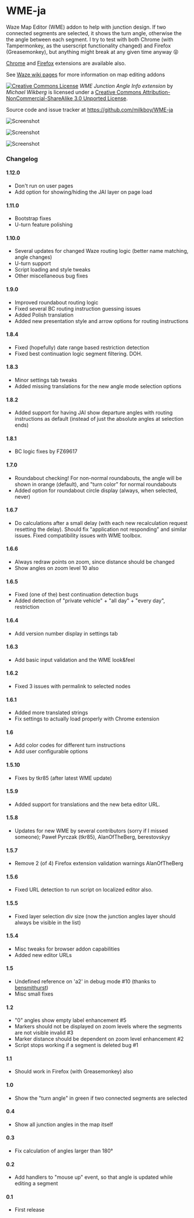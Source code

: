 WME-ja
======

Waze Map Editor (WME) addon to help with junction design.
If two connected segments are selected, it shows the turn angle, otherwise the the angle between each segment.
I try to test with both Chrome (with Tampermonkey, as the userscript functionality changed) and Firefox (Greasemonkey), 
but anything might break at any given time anyway :stuck_out_tongue_closed_eyes:

[Chrome](https://chrome.google.com/webstore/detail/wme-junctionangle/cfcpfikgmfoghjfpfepmklballeagadf) and 
[Firefox](https://addons.mozilla.org/en-US/firefox/addon/wme-ja/) extensions are available also. 

See [Waze wiki pages](https://wiki.waze.com/wiki/Community_Plugins,_Extensions_and_Tools#WME_Junction_Angle_info) for more information on map editing addons

[![Creative Commons License](http://i.creativecommons.org/l/by-nc-sa/3.0/88x31.png)](http://creativecommons.org/licenses/by-nc-sa/3.0/deed.en_US)
*WME Junction Angle Info extension* by *Michael Wikberg*
is licensed under a [Creative Commons Attribution-NonCommercial-ShareAlike 3.0 Unported License](http://creativecommons.org/licenses/by-nc-sa/3.0/deed.en_US).

Source code and issue tracker at https://github.com/milkboy/WME-ja


![Screenshot](https://github.com/milkboy/WME-ja/raw/master/screenshot2.png)

![Screenshot](https://github.com/milkboy/WME-ja/raw/master/screenshot1.png)

![Screenshot](https://github.com/milkboy/WME-ja/raw/master/screenshot3.png)

### Changelog

#### 1.12.0
- Don't run on user pages
- Add option for showing/hiding the JAI layer on page load

#### 1.11.0
- Bootstrap fixes
- U-turn feature polishing

#### 1.10.0
- Several updates for changed Waze routing logic (better name matching, angle changes)
- U-turn support
- Script loading and style tweaks
- Other miscellaneous bug fixes

#### 1.9.0
- Improved roundabout routing logic
- Fixed several BC routing instruction guessing issues
- Added Polish translation
- Added new presentation style and arrow options for routing instructions

#### 1.8.4
- Fixed (hopefully) date range based restriction detection
- Fixed best continuation logic segment filtering. DOH.

#### 1.8.3
- Minor settings tab tweaks
- Added missing translations for the new angle mode selection options

#### 1.8.2
- Added support for having JAI show departure angles with routing instructions as default (instead of just the absolute angles at selection ends)

#### 1.8.1
- BC logic fixes by FZ69617

#### 1.7.0
- Roundabout checking! For non-normal roundabouts, the angle will be shown in orange (default), and "turn color" for normal roundabouts
- Added option for roundabout circle display (always, when selected, never)

#### 1.6.7
- Do calculations after a small delay (with each new recalculation request resetting the delay). Should fix "application not responding" and similar issues. Fixed compatibility issues with WME toolbox.

#### 1.6.6
- Always redraw points on zoom, since distance should be changed
- Show angles on zoom level 10 also

#### 1.6.5
- Fixed (one of the) best continuation detection bugs
- Added detection of "private vehicle" + "all day" + "every day", restriction

#### 1.6.4
- Add version number display in settings tab

#### 1.6.3
- Add basic input validation and the WME look&feel

#### 1.6.2
- Fixed 3 issues with permalink to selected nodes

#### 1.6.1
- Added more translated strings
- Fix settings to actually load properly with Chrome extension

#### 1.6
- Add color codes for different turn instructions
- Add user configurable options

#### 1.5.10
- Fixes by tkr85 (after latest WME update)

#### 1.5.9
- Added support for translations and the new beta editor URL.

#### 1.5.8
- Updates for new WME by several contributors (sorry if I missed someone); Paweł Pyrczak (tkr85), AlanOfTheBerg, berestovskyy

#### 1.5.7
- Remove 2 (of 4) Firefox extension validation warnings
AlanOfTheBerg

#### 1.5.6
- Fixed URL detection to run script on localized editor also.

#### 1.5.5
- Fixed layer selection div size (now the junction angles layer should always be visible in the list)

#### 1.5.4
- Misc tweaks for browser addon capabilities
- Added new editor URLs

#### 1.5
- Undefined reference on 'a2' in debug mode #10 (thanks to [bensmithurst](https://github.com/bensmithurst))
- Misc small fixes

#### 1.2
- "0" angles show empty label enhancement #5
- Markers should not be displayed on zoom levels where the segments are not visible invalid  #3
- Marker distance should be dependent on zoom level enhancement #2
- Script stops working if a segment is deleted bug #1

#### 1.1
- Should work in Firefox (with Greasemonkey) also

#### 1.0
- Show the "turn angle" in green if two connected segments are selected

#### 0.4
- Show all junction angles in the map itself

#### 0.3
- Fix calculation of angles larger than 180°

#### 0.2
- Add handlers to "mouse up" event, so that angle is updated while editing a segment

#### 0.1
- First release
